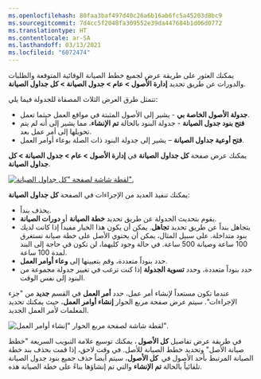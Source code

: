 ```yaml
---
ms.openlocfilehash: 80faa3baf497d40c26a6b16ab6fc5a45203d8bc9
ms.sourcegitcommit: 7d4cc5f2048fa309552e39da447684b1d06d0772
ms.translationtype: HT
ms.contentlocale: ar-SA
ms.lasthandoff: 03/13/2021
ms.locfileid: "6072474"
---
```

يمكنك العثور على طريقة عرض لجميع خطط الصيانة الوقائية المتوقعة والطلبات والدورات عن طريق تحديد **إدارة الأصول > عام > جدول الصيانة > كل جداول الصيانة**. 
 
تتمثل طرق العرض الثلاث المصفاة للجدولة فيما يلي: 

- **جدولة الأصول الخاصة بي** - يشير إلى الأصول المثبتة في مواقع العمل حيثما تعمل. 
- **فتح بنود جدول الصيانة** - جدولة البنود بالحالة **تم الإنشاء**، مما يشير إلى أنه لم يتم تحويلها إلى أمر عمل بعد. 
- **فتح أوعية جداول الصيانة** – يشير إلى جدولة البنود ذات الصلة بوعاء أوامر العمل. 

يمكنك عرض صفحة **كل جداول الصيانة** في **إدارة الأصول > عام > جدول الصيانة > كل جداول الصيانة**. 
 
[![لقطة شاشة لصفحة "كل جداول الصيانة".](../media/maintenance-schedule-ss.png)](../media/maintenance-schedule-ss.png#lightbox)
 
يمكنك تنفيذ العديد من الإجراءات في الصفحة **كل جداول الصيانة**:  

- يحذف بنداً. 
- يقوم بتحديث الجدولة عن طريق تحديد **خطة الصيانة** أو **دورات الصيانة**. 
- يتجاهل بنداً عن طريق تحديد **تجاهل**. يمكن أن يكون هذا الخيار مفيداً إذا كانت لديك بنود متداخلة. على سبيل المثال، يمكن أن يحتوي الأصل على خطة صيانة تستغرق 100 ساعة وصيانة 500 ساعة. في حالة وجود كليهما، لن تكون في حاجة إلى البند لمدة 100 ساعة.  
- حدد بنوداً متعددة، وقم بتعيينها إلى **وعاء أوامر العمل**. 
- حدد بنوداً متعددة، وحدد **تسوية الجدولة** إذا كنت ترغب في تغيير جدولة مجموعة من البنود إلى نفس الوقت. 

عندما تكون مستعداً لإنشاء أمر عمل، حدد **أمر العمل** في القسم **جديد** من "جزء الإجراءات". سيتم عرض صفحة مربع الحوار **إنشاء أوامر العمل**، حيث يمكنك تحديد المعلمات لأمر العمل الجديد. 

![لقطة شاشة لصفحة مربع الحوار "إنشاء أوامر العمل".](../media/create-work-orders-ss.png)
 
في طريقة عرض تفاصيل **كل الأصول** ، يمكنك توسيع علامة التبويب السريعة "خطط صيانة الأصل" وتحديد خطط الصيانة للأصل. في وقت لاحق، إذا قمت بحذف بند خطة الصيانة المرتبط بأحد الأصول في  **كل الأصول**، سيتم أيضاً حذف جميع بنود جدول الصيانة تلقائياً بالحالة **تم الإنشاء** والتي تم إنشاؤها بناءً على خطة الصيانة هذه. 